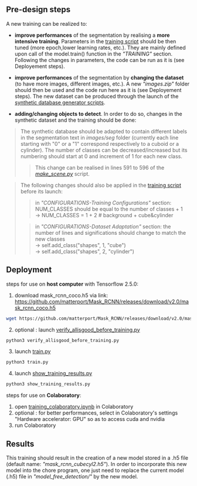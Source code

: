 ## Pre-design steps
A new training can be realized to:
- **improve performances** of the segmentation by realising a **more intensive training**. Parameters in the [training script](https://github.com/LouiseMassager/PandaPush_Depth_Reconstruction/blob/master/ML_training/training_colaboratory.ipynb) should be then tuned  (more epoch,lower learning rates, etc.). They are mainly defined upon call of the model.train() function in the *"TRAINING"* section. Following the changes in parameters, the code can be run as it is (see Deployement steps).<br />

- **improve performances** of the segmentation by **changing the dataset** (to have more images, different images, etc.). A new *"images.zip"* folder should then be used and the code run here as it is (see Deployement steps). The new dataset can be produced through the launch of the [synthetic database generator scripts](https://github.com/LouiseMassager/PandaPush_Depth_Reconstruction/tree/master/synthetic_database_generation).<br />

- **adding/changing objects to detect**. In order to do so, changes in the synthetic dataset and the training should be done:
> The synthetic database should be adapted to contain different labels in the segmentation text in *images/seg* folder (currently each line starting with "0" or a "1" correspond respectively to a cuboid or a cylinder). The number of classes can be decreased/increased but its numbering should start at 0 and increment of 1 for each new class. 
>> This change can be realised in lines 591 to 596 of the [*make_scene.py*](https://github.com/LouiseMassager/PandaPush_Depth_Reconstruction/blob/master/synthetic_database_generation/make_scene.py) script.
 
>The following changes should also be applied in the [training script](https://github.com/LouiseMassager/PandaPush_Depth_Reconstruction/blob/master/ML_training/training_colaboratory.ipynb) before its launch:
>> in *"CONFIGURATIONS-Training Configurations"* section: NUM_CLASSES should be equal to the number of classes + 1 <br />
>> &#8594; NUM_CLASSES = 1 + 2  # background + cube&cylinder
> 
>> in *"CONFIGURATIONS-Dataset Adaptation"* section:  the number of lines and significations should change to match the new classes<br />
>> &#8594; self.add_class("shapes", 1, "cube") <br />
>> &#8594; self.add_class("shapes", 2, "cylinder")

## Deployment
steps for use on **host computer** with Tensorflow 2.5.0:

1. download mask_rcnn_coco.h5 via link: https://github.com/matterport/Mask_RCNN/releases/download/v2.0/mask_rcnn_coco.h5
```bash  
wget https://github.com/matterport/Mask_RCNN/releases/download/v2.0/mask_rcnn_coco.h5
```
2. optional : launch [verify_allisgood_before_training.py](https://github.com/LouiseMassager/PandaPush_Depth_Reconstruction/blob/master/ML_training/verify_allisgood_before_training.py)
```bash  
python3 verify_allisgood_before_training.py
```
3. launch [train.py](https://github.com/LouiseMassager/PandaPush_Depth_Reconstruction/blob/master/ML_training/train.py)
```bash  
python3 train.py
```
4. launch [show_training_results.py](https://github.com/LouiseMassager/PandaPush_Depth_Reconstruction/blob/master/ML_training/show_training_results.py)
```bash  
python3 show_training_results.py
```


steps for use on **Colaboratory**:

1. open [training_colaboratory.ipynb](https://github.com/LouiseMassager/PandaPush_Depth_Reconstruction/blob/master/ML_training/training_colaboratory.ipynb) in Colaboratory
2. optional : for better performances, select in Colaboratory's settings "Hardware accelerator: GPU" so as to access cuda and nvidia
3. run Colaboratory

## Results

This training should result in the creation of a new model stored in a .h5 file (default name: *"mask_rcnn_cubecyl2.h5"*). In order to incorporate this new model into the chore program, one just need to replace the current model (.h5) file in *"model_free_detection/"* by the new model.
